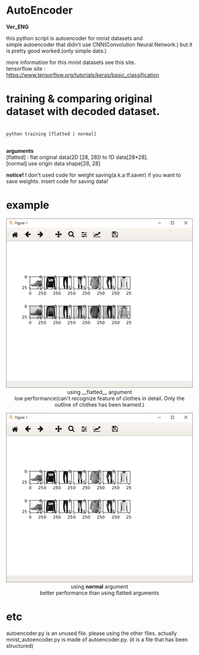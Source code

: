 # AutoEncoder
__Ver_ENG__

this python script is autoencoder for mnist datasets and<br> 
simple autoencoder that didn't use CNN(Convolution Neural Network.)
but it is pretty good worked.(only simple data.)


more information for this mnist datasets see this site. 
<br>tensorflow site : https://www.tensorflow.org/tutorials/keras/basic_classification



# training & comparing original dataset with decoded dataset.
<pre>
<code>
python training [flatted | normal]
</code>
</pre>
__arguments__<br>
[flatted] : flat original data(2D [28, 28]) to 1D data[28*28].<br>
[normal] use origin data shape[28, 28]

__notice!__ 
I don't used code for weight saving(a.k.a tf.saver)
if you want to save weights. insert code for saving data!


# example

<center><img src="./example_image/flat.png">
using __flatted__ argument<br>
low performance(can't recognize feature of clothes in detail. Only the outline of clothes has been learned.)


<img src="./example_image/normal.png"><br>
using __normal__ argument<br>
better performance than using flatted arguments
</center>


# etc
autoencoder.py is an unused file. please using the other files.
actually mnist_autoencoder.py is made of autoencoder.py. (it is a file that has been structured)

